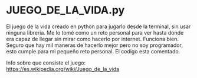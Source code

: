 # JUEGO_DE_LA_VIDA.py
El juego de la vida creado en python para jugarlo desde la terminal, sin usar ninguna libreria.
Me lo tomé como un reto personal para ver hasta donde era capaz de llegar sin mirar como hacerlo por internet. Funciona bien. 
Seguro que hay mil maneras de hacerlo mejor pero no soy programador, esto cumple para mi pequeño reto personal.
El codigo esta comentado.

Info sobre que consiste el juego: https://es.wikipedia.org/wiki/Juego_de_la_vida
